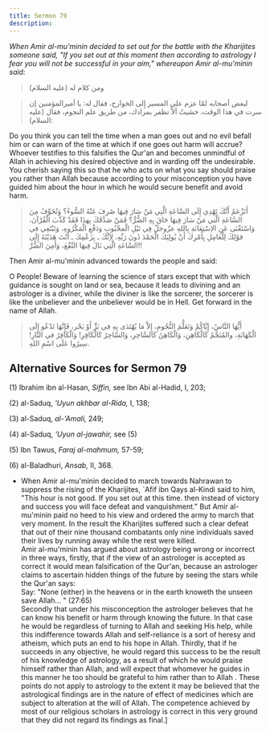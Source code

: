 ```yaml
---
title: Sermon 79
description: 
---
```


*When*  *Amir al-mu'minin decided to set out for the battle with
the Kharijites someone said, "If you set out at this moment then
according to astrology I fear you will not be successful in your aim,"
whereupon Amir al-mu'minin said:*

> ومن كلام له (عليه السلام)

> لبعض أصحابه لمّا عزم على المسير إِلى الخوارج، فقال له: يا أميرالمؤمنين
> إن سرت في هذا الوقت، خشيتُ ألاَّ تظفر بمرادك، من طريق علم النجوم، فقال
> (عليه السلام):

Do you think you can tell the time when a man goes out and no evil
befall him or can warn of the time at which if one goes out harm will
accrue? Whoever testifies to this falsifies the Qur'an and becomes
unmindful of Allah in achieving his desired objective and in warding off
the undesirable. You cherish saying this so that he who acts on what you
say should praise you rather than Allah because according to your
misconception you have guided him about the hour in which he would
secure benefit and avoid harm.

> أَتَزْعَمُ أَنَّكَ تَهْدِي إِلَى السَّاعَةِ الَّتِي مَنْ سَارَ فِيهَا صُرِفَ عَنْهُ السُّوءُ؟ وَتُخَوِّفُ مِنَ
> السَّاعَةِ الَّتي مَنْ سَارَ فِيهَا حَاقَ بِهِ الضُّرُّ؟ فَمَنْ صَدَّقَكَ بِهذَا فَقَدْ كَذَّبَ الْقُرْآنَ،
> وَاسْتَغْنَى عَنِ الاِسْتِعَانَةِ بِاللهِ عزّوجلّ فِي نَيْلِ الْمحْبُوبِ وَدَفْعِ الْمَكْرُوهِ، وَتَبْتَغِي
> في قوْلِكَ لِلْعَامِلِ بِأَمْرِكَ أَنْ يُولِيَكَ الْحَمْدَ دُونَ رَبِّهِ، لاَِنَّكَ ـ بِزَعْمِكَ ـ أَنْتَ هَدَيْتَهُ
> إِلَى السَّاعَةِ الَّتِي نَالَ فِيهَا النَّفْعَ، وَأَمِنَ الضُّرَّ!!

Then Amir al-mu'minin advanced towards the people and said:

O People! Beware of learning the science of stars except that with which
guidance is sought on land or sea, because it leads to divining and an
astrologer is a diviner, while the diviner is like the sorcerer, the
sorcerer is like the unbeliever and the unbeliever would be in Hell. Get
forward in the name of Allah.

> أَيُّهَا النَّاسُ، إِيَّاكُمْ وَتَعَلُّمَ النُّجُومِ، إِلاَّ مَا يُهْتَدَى بِهِ في بَرٍّ أَوْ بَحْر، فَإِنَّهَا
> تَدْعُو إِلَى الْكَهَانَةِ، والمُنَجَّمُ كَالْكَاهِنِ، وَالْكَاهِنُ كَالسَّاحِرِ، وَالسَّاحِرُ كَالْكَافِرِ!
> وَالْكَافِرُ في النَّارِ! سِيرُوا عَلَى اسْمِ اللهِ.

## Alternative Sources for Sermon 79

\(1\) Ibrahim ibn al-Hasan, *Siffin,* see Ibn Abi al-Hadid, I, 203;

\(2\) al-Saduq, *'Uyun akhbar al-Rida,* I, 138;

\(3\) al-Saduq, *al-\'Amali,* 249;

\(4\) al-Saduq, *'Uyun al-jawahir,* see (5)

\(5\) Ibn Tawus, *Faraj al-mahmum,* 57-59;

\(6\) al-Baladhuri, *Ansab,* II, 368.

-  When Amir
    al-mu\'minin decided to march towards Nahrawan to suppress the
    rising of the Kharijites, \`Afif ibn Qays al-Kindi said to him,
    \"This hour is not good. If you set out at this time. then instead
    of victory and success you will face defeat and vanquishment.\" But
    Amir al-mu\'minin paid no heed to his view and ordered the army to
    march that very moment. In the result the Kharijites suffered such a
    clear defeat that out of their nine thousand combatants only nine
    individuals saved their lives by running away while the rest were
    killed.\
    Amir al-mu\'minin has argued about astrology being wrong or
    incorrect in three ways, firstly, that if the view of an astrologer
    is accepted as correct it would mean falsification of the Qur\'an,
    because an astrologer claims to ascertain hidden things of the
    future by seeing the stars while the Qur\'an says:\
    Say: \"None (either) in the heavens or in the earth knoweth the
    unseen save Allah\... \" (27:65)\
    Secondly that under his misconception the astrologer believes that
    he can know his benefit or harm through knowing the future. In that
    case he would be regardless of turning to Allah and seeking His
    help, while this indifference towards Allah and self-reliance is a
    sort of heresy and atheism, which puts an end to his hope in Allah.
    Thirdly, that if he succeeds in any objective, he would regard this
    success to be the result of his knowledge of astrology, as a result
    of which he would praise himself rather than Allah, and will expect
    that whomever he guides in this manner he too should be grateful to
    him rather than to Allah . These points do not apply to astrology to
    the extent it may be believed that the astrological findings are in
    the nature of effect of medicines which are subject to alteration at
    the will of Allah. The competence achieved by most of our religious
    scholars in astrology is correct in this very ground that they did
    not regard its findings as final.]